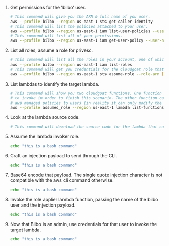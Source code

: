 1. Get permissions for the 'bilbo' user.

    ```bash
    # This command will give you the ARN & full name of you user.
    aws --profile bilbo --region us-east-1 sts get-caller-identity
    # This command will list the policies attached to your user.
    aws --profile bilbo --region us-east-1 iam list-user-policies --user-name [your_user_name]
    # This command will list all of your permissions.
    aws --profile bilbo --region us-east-1 iam get-user-policy --user-name [your_user_name] --policy-name [your_policy_name]
    ```
2. List all roles, assume a role for privesc.

    ```bash
    # This command will list all the roles in your account, one of which should be assumable. 
    aws --profile bilbo --region us-east-1 iam list-roles
    # This command will get you credentials for the cloudgoat role that can invoke lambdas.
    aws --profile bilbo --region us-east-1 sts assume-role --role-arn [cg-lambda-invoker_arn] --role-session-name [whatever_you_want_here]

    ```
3. List lambdas to identify the target lambda.

    ```bash
    # This command will show you two cloudgoat functions. One function is the target function that you need
    # to invoke in order to finish this scenario. The other function can apply a predefined set of
    # aws managed policies to users (in reality it can only modify the bilbo user).
    aws --profile assumed_role --region us-east-1 lambda list-functions
    ```
4. Look at the lambda source code.

    ```bash
    # This command will download the source code for the lambda that can apply policies to bilbo.
    ```
5. Assume the lambda invoker role.

    ```bash
    echo "this is a bash command"
    ```
6. Craft an injection payload to send through the CLI.

    ```bash
    echo "this is a bash command"
    ```
7. Base64 encode that payload. The single quote injection character is not compatible with the aws cli command otherwise.

    ```bash
    echo "this is a bash command"
    ```
8. Invoke the role applier lambda function, passing the name of the bilbo user and the injection payload. 

    ```bash
    echo "this is a bash command"
    ```
9. Now that Bilbo is an admin, use credentials for that user to invoke the target lambda. 

    ```bash
    echo "this is a bash command"
    ```